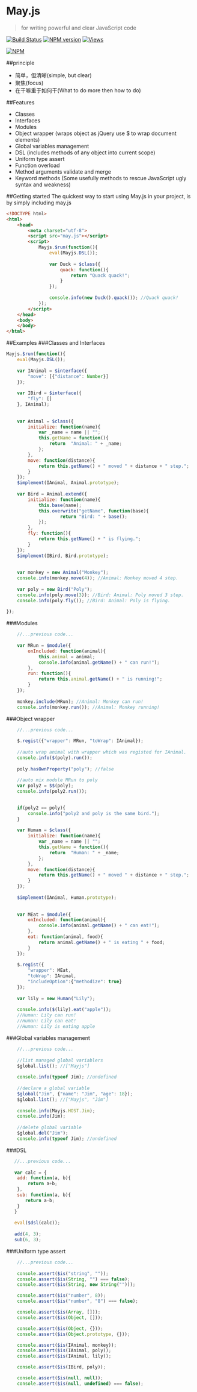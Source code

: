 # May.js 
>for writing powerful and clear JavaScript code

[![Build Status](http://travis-ci.org/zhongxingdou/mayjs.png)](http://travis-ci.org/zhongxingdou/mayjs)
[![NPM version](https://badge.fury.io/js/mayjs.png)](http://badge.fury.io/js/mayjs)
[![Views](https://sourcegraph.com/api/repos/github.com/zhongxingdou/mayjs/counters/views-24h.png)](https://sourcegraph.com/github.com/zhongxingdou/mayjs)

[![NPM](https://nodei.co/npm/mayjs.png?downloads=true)](https://nodei.co/npm/mayjs/)

##principle
+ 简单，但清晰(simple, but clear)
+ 聚焦(focus)
+ 在干嘛重于如何干(What to do more then how to do)

##Features
+ Classes
+ Interfaces
+ Modules 
+ Object wrapper (wraps object as jQuery use $ to wrap document elements)
+ Global variables management
+ DSL (includes methods of any object into current scope)
+ Uniform type assert
+ Function overload
+ Method arguments validate and merge
+ Keyword methods (Some usefully methods to rescue JavaScript ugly syntax and weakness)

##Getting started
The quickest way to start using May.js in your project, is by simply including may.js

```html
<!DOCTYPE html>
<html>
	<head>
		<meta charset="utf-8">
		<script src="may.js"></script>
		<script>
			Mayjs.$run(function(){
				eval(Mayjs.DSL());
				
				var Duck = $class({
					quack: function(){
						return "Quack quack!";
					}
				});
				
				console.info(new Duck().quack()); //Quack quack! 
			});
		</script>
	</head>
	<body>
	</body>
</html>
```

##Examples
###Classes and Interfaces
```javascript
Mayjs.$run(function(){
    eval(Mayjs.DSL());
    
    var IAnimal = $interface({
        "move": [{"distance": Number}]
    });
    
    var IBird = $interface({
        "fly": []
    }, IAnimal);
    
    
    var Animal = $class({
        initialize: function(name){
            var _name = name || "";
            this.getName = function(){
                return  "Animal: " + _name;
            };
        },
        move: function(distance){
            return this.getName() + " moved " + distance + " step.";
        }
    });
    $implement(IAnimal, Animal.prototype);
    
    var Bird = Animal.extend({
        initialize: function(name){
            this.base(name);
            this.overwrite("getName", function(base){
                    return "Bird: " + base();
            });
        },
        fly: function(){
            return this.getName() + " is flying.";
        }
    });
    $implement(IBird, Bird.prototype);
    
    
    var monkey = new Animal("Monkey");
    console.info(monkey.move(4)); //Animal: Monkey moved 4 step. 
    
    var poly = new Bird("Poly");
    console.info(poly.move(3)); //Bird: Animal: Poly moved 3 step.
    console.info(poly.fly()); //Bird: Animal: Poly is flying.
    
});

```

###Modules
```javascript
    //...previous code...
    
    var MRun = $module({
        onIncluded: function(animal){
            this.animal = animal;
            console.info(animal.getName() + " can run!");
        },
        run: function(){
            return this.animal.getName() + " is running!";
        }
    });
    
    monkey.include(MRun); //Animal: Monkey can run! 
    console.info(monkey.run()); //Animal: Monkey running! 
```

###Object wrapper
```javascript
    //...previous code...
   
    $.regist({"wrapper": MRun, "toWrap": IAnimal});
  
    //auto wrap animal with wrapper which was registed for IAnimal.
    console.info($(poly).run());
    
    poly.hasOwnProperty("poly"); //false
    
    //auto mix module MRun to poly 
    var poly2 = $$(poly);
    console.info(poly2.run());

    
    if(poly2 == poly){
        console.info("poly2 and poly is the same bird.");
    }
  
    var Human = $class({
        initialize: function(name){
            var _name = name || "";
            this.getName = function(){
                return  "Human: " + _name;
            };
        },
        move: function(distance){
            return this.getName() + " moved " + distance + " step.";
        }
    });
    
    $implement(IAnimal, Human.prototype);
    
    
    var MEat = $module({
        onIncluded: function(animal){
            console.info(animal.getName() + " can eat!");
        },
        eat: function(animal, food){
            return animal.getName() + " is eating " + food;
        }
    });
    
    $.regist({
    	"wrapper": MEat, 
    	"toWrap": IAnimal, 
    	"includeOption":{"methodize": true}
    });
       
    var lily = new Human("Lily");
    
    console.info($(lily).eat("apple"));
    //Human: Lily can run!
    //Human: Lily can eat!
    //Human: Lily is eating apple
```
###Global variables management
```javascript
    //...previous code...
    
    //list managed global variablers
    $global.list(); //["Mayjs"]
  
    console.info(typeof Jim); //undefined
    
    //declare a global variable
    $global("Jim", {"name": "Jim", "age": 18});
    $global.list(); //["Mayjs", "Jim"]
    
    console.info(Mayjs.HOST.Jim);
    console.info(Jim);
    
    //delete global variable
    $global.del("Jim");
    console.info(typeof Jim); //undefined
```
###DSL
```javascript
   //...previous code...
   
   var calc = {
   	add: function(a, b){
   	    return a+b;
   	},
   	sub: function(a, b){
   	   return a-b;
   	}
   }
   
   eval($dsl(calc));
   
   add(4, 3);
   sub(6, 3);
```

###Uniform type assert
```javascript
    //...previous code...
    
    console.assert($is("string", ""));
    console.assert($is(String, "") === false);
    console.assert($is(String, new String("")));

    console.assert($is("number", 8));
    console.assert($is("number", "8") === false);

    console.assert($is(Array, []));
    console.assert($is(Object, []));

    console.assert($is(Object, {}));
    console.assert($is(Object.prototype, {}));

    console.assert($is(IAnimal, monkey));
    console.assert($is(IAnimal, poly));
    console.assert($is(IAnimal, lily));

    console.assert($is(IBird, poly));

    console.assert($is(null, null));
    console.assert($is(null, undefined) === false);
```

